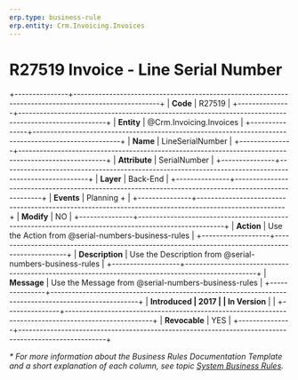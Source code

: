 ```yaml
---
erp.type: business-rule
erp.entity: Crm.Invoicing.Invoices
---
```


# R27519 Invoice - Line Serial Number
+---------------+------------------------------------------------------------------------------------------------------+
| **Code**      | R27519                                                                                               |
+---------------+------------------------------------------------------------------------------------------------------+
| **Entity**    | @Crm.Invoicing.Invoices                                                                              |
+---------------+------------------------------------------------------------------------------------------------------+
| **Name**      | LineSerialNumber                                                                                     |
+---------------+------------------------------------------------------------------------------------------------------+
| **Attribute** | SerialNumber                                                                                         |
+---------------+------------------------------------------------------------------------------------------------------+
| **Layer**     | Back-End                                                                                             |
+---------------+------------------------------------------------------------------------------------------------------+
| **Events**    | Planning +                                                                                           |
+---------------+------------------------------------------------------------------------------------------------------+
| **Modify**    | NO                                                                                                   |
+---------------+------------------------------------------------------------------------------------------------------+
| **Action**        | Use the Action from @serial-numbers-business-rules                                               |
+-------------------+--------------------------------------------------------------------------------------------------+
| **Description**   | Use the Description from @serial-numbers-business-rules                                          |
+-------------------+--------------------------------------------------------------------------------------------------+
| **Message**       | Use the Message from @serial-numbers-business-rules                                              |
+---------------+------------------------------------------------------------------------------------------------------+
| **Introduced  | 2017                                                                                                 |
| In Version**  |                                                                                                      |
+---------------+------------------------------------------------------------------------------------------------------+
| **Revocable** | YES                                                                                                  |
+---------------+------------------------------------------------------------------------------------------------------+

*\* For more information about the Business Rules Documentation Template and a short explanation of each column, see
topic [System Business Rules](../templates/template-description-system-business-rules.md).*
